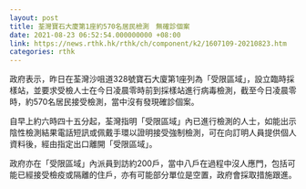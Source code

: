 ```yaml
---
layout: post
title: 荃灣寶石大廈第1座約570名居民檢測　無確診個案
date: 2021-08-23 06:52:54.000000000 +08:00
link: https://news.rthk.hk/rthk/ch/component/k2/1607109-20210823.htm
categories: rthk
---
```


政府表示，昨日在荃灣沙咀道328號寶石大廈第1座列為「受限區域」，設立臨時採樣站，並要求受檢人士在今日凌晨零時前到採樣站進行病毒檢測，截至今日凌晨零時，約570名居民接受檢測，當中沒有發現確診個案。

自早上約六時四十五分起，荃灣指明「受限區域」內已進行檢測的人士，如能出示陰性檢測結果電話短訊或佩戴手環以證明接受強制檢測，可在向訂明人員提供個人資料後，經由指定出口離開「受限區域」。

政府亦在「受限區域」內派員到訪約200戶，當中八戶在過程中沒人應門，包括可能已經接受檢疫或隔離的住戶，亦有可能部分單位是空置，政府會採取措施跟進。
